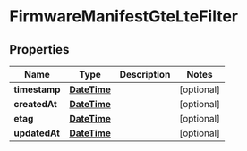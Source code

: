 
# FirmwareManifestGteLteFilter

## Properties
Name | Type | Description | Notes
------------ | ------------- | ------------- | -------------
**timestamp** | [**DateTime**](DateTime.md) |  |  [optional]
**createdAt** | [**DateTime**](DateTime.md) |  |  [optional]
**etag** | [**DateTime**](DateTime.md) |  |  [optional]
**updatedAt** | [**DateTime**](DateTime.md) |  |  [optional]



